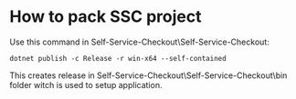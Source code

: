 # How to pack SSC project

Use this command in Self-Service-Checkout\Self-Service-Checkout:

```shell
dotnet publish -c Release -r win-x64 --self-contained
```

This creates release in Self-Service-Checkout\Self-Service-Checkout\bin folder witch is used to setup application.
